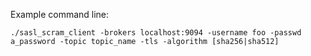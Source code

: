 Example command line:

```./sasl_scram_client -brokers localhost:9094 -username foo -passwd a_password -topic topic_name -tls -algorithm [sha256|sha512]```

